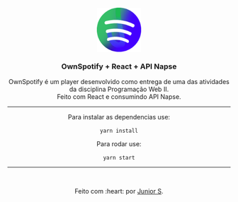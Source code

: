<div align="center">
  <br>
 <a href="https://github.com/iamjunioru/mp3player-pweb2">
    <img align="center" src="https://github.com/iamjunioru/mp3player-pweb2/blob/main/public/icon1.png" alt="Logo" width="100" height="100">
  </a>
  

  <h3 align="center">OwnSpotify + React + API Napse</h3>

  <p align="center">
    OwnSpotify é um player desenvolvido como entrega de uma das atividades da disciplina Programação Web II.<br>
    Feito com React e consumindo API Napse. <br>
    
---
    
Para instalar as dependencias use:
```
yarn install
```
    
Para rodar use:
```
yarn start
```
  </p>
</div>

---

  <div id="bottom"></div>
    <br>
  <p align="center">
     Feito com :heart: por <a href="https://github.com/iamjunioru">Junior S</a>.
    <br>
